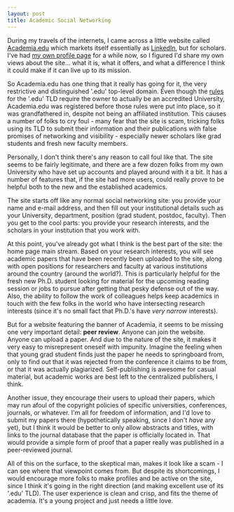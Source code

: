 ```yaml
---
layout: post
title: Academic Social Networking
---
```


During my travels of the internets, I came across a little website called [Academia.edu](http://academia.edu) which markets itself essentially as [LinkedIn](http://linkedin.com), but for scholars. I've had [my own profile page](http://ncsu.academia.edu/BarryPeddycord) for a while now, so I figured I'd share my own views about the site... what it is, what it offers, and what a difference I think it could make if it can live up to its mission.

So Academia.edu has one thing that it really has going for it, the very restrictive and distinguished '.edu' top-level domain. Even though the [rules](https://secure.wikimedia.org/wikipedia/en/wiki/.edu) for the '.edu' TLD require the owner to actually be an accredited University, Academia.edu was registered before those rules were put into place, so it was grandfathered in, despite not being an affiliated institution. This causes a number of folks to cry foul - many fear that the site is scam, tricking folks using its TLD to submit their information and their publications with false promises of networking and visibility - especially newer scholars like grad students and fresh new faculty members.

Personally, I don't think there's any reason to call foul like that. The site seems to be fairly legitimate, and there are a few dozen folks from my own University who have set up accounts and played around with it a bit. It has a number of features that, if the site had more users, could really prove to be helpful both to the new and the established academics.

The site starts off like any normal social networking site: you provide your name and e-mail address, and then fill out your institutional details such as your University, department, position (grad student, postdoc, faculty). Then you get to the cool parts: you provide your research interests, and the scholars in your institution that you work with.

At this point, you've already got what I think is the best part of the site: the home page main stream. Based on your research interests, you will see academic papers that have been recently been uploaded to the site, along with open positions for researchers and faculty at various institutions around the country (around the world?). This is particularly helpful for the fresh new Ph.D. student looking for material for the upcoming reading session or jobs to pursue after getting that pesky defense out of the way. Also, the ability to follow the work of colleagues helps keep academics in touch with the few folks in the world who have intersecting research interests (since it's no small fact that Ph.D.'s have *very narrow* interests).

But for a website featuring the banner of Academia, it seems to be missing one very important detail: **peer review**. Anyone can join the website. Anyone can upload a paper. And due to the nature of the site, it makes it very easy to misrepresent oneself with impunity. Imagine the feeling when that young grad student finds just the paper he needs to springboard from, only to find out that it was rejected from the conference it claims to be from, or that it was actually plagiarized. Self-publishing is awesome for casual material, but academic works are best left to the centralized publishers, I think.

Another issue, they encourage their users to upload their papers, which may run afoul of the copyright policies of specific universities, conferences, journals, or whatever. I'm all for freedom of information, and I'd love to submit my papers there (hypothetically speaking, since I don't *have* any yet), but I think it would be better to only allow abstracts and titles, with links to the journal database that the paper is officially located in. That would provide a simple form of proof that a paper really was published in a peer-reviewed journal.

All of this on the surface, to the skeptical man, makes it look like a scam - I can see where that viewpoint comes from. But despite its shortcomings, I would encourage more folks to make profiles and be active on the site, since I think it's going in the right direction (and making excellent use of its '.edu' TLD). The user experience is clean and crisp, and fits the theme of academia. It's a young project and just needs a little love.
